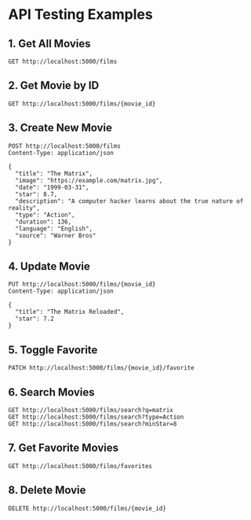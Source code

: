 # API Testing Examples

## 1. Get All Movies

```
GET http://localhost:5000/films
```

## 2. Get Movie by ID

```
GET http://localhost:5000/films/{movie_id}
```

## 3. Create New Movie

```
POST http://localhost:5000/films
Content-Type: application/json

{
  "title": "The Matrix",
  "image": "https://example.com/matrix.jpg",
  "date": "1999-03-31",
  "star": 8.7,
  "description": "A computer hacker learns about the true nature of reality",
  "type": "Action",
  "duration": 136,
  "language": "English",
  "source": "Warner Bros"
}
```

## 4. Update Movie

```
PUT http://localhost:5000/films/{movie_id}
Content-Type: application/json

{
  "title": "The Matrix Reloaded",
  "star": 7.2
}
```

## 5. Toggle Favorite

```
PATCH http://localhost:5000/films/{movie_id}/favorite
```

## 6. Search Movies

```
GET http://localhost:5000/films/search?q=matrix
GET http://localhost:5000/films/search?type=Action
GET http://localhost:5000/films/search?minStar=8
```

## 7. Get Favorite Movies

```
GET http://localhost:5000/films/favorites
```

## 8. Delete Movie

```
DELETE http://localhost:5000/films/{movie_id}
```
